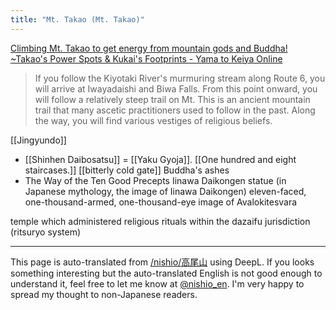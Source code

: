```yaml
---
title: "Mt. Takao (Mt. Takao)"
---
```


[Climbing Mt. Takao to get energy from mountain gods and Buddha! ~Takao's Power Spots & Kukai's Footprints - Yama to Keiya Online](https://www.yamakei-online.com/yama-ya/detail.php?id=1209&pg=1)
> If you follow the Kiyotaki River's murmuring stream along Route 6, you will arrive at Iwayadaishi and Biwa Falls. From this point onward, you will follow a relatively steep trail on Mt. This is an ancient mountain trail that many ascetic practitioners used to follow in the past. Along the way, you will find various vestiges of religious beliefs.

[[Jingyundo]]
- [[Shinhen Daibosatsu]] = [[Yaku Gyoja]].
[[One hundred and eight staircases.]]
[[bitterly cold gate]]
Buddha's ashes
- The Way of the Ten Good Precepts
Iinawa Daikongen statue (in Japanese mythology, the image of Iinawa Daikongen)
eleven-faced, one-thousand-armed, one-thousand-eye image of Avalokitesvara

temple which administered religious rituals within the dazaifu jurisdiction (ritsuryo system)


---
This page is auto-translated from [/nishio/高尾山](https://scrapbox.io/nishio/高尾山) using DeepL. If you looks something interesting but the auto-translated English is not good enough to understand it, feel free to let me know at [@nishio_en](https://twitter.com/nishio_en). I'm very happy to spread my thought to non-Japanese readers.